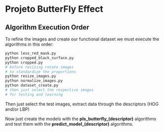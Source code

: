 # Projeto ButterFly Effect

## Algorithm Execution Order

To refine the images and create our functional dataset we must execute the algorithms in this order:

```sh
python less_red_mask.py
python cropped_black_surface.py
python cropped.py
# before resizing rotate images
# to standardize the proportions
python resize_images.py
python normalize_images.py
python dataset_create.py
# then just select the respective images
# for testing and learning
```

Then just select the test images, extract data through the descriptors (HOG and/or LBP)

Now just create the models with the **pls_butterfly_(descriptor)** algorithms and test them with the **predict_model_(descriptor)** algorithms.
